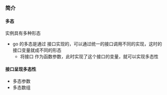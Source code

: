 ### 简介


#### 多态
实例具有多种形态
- go 的多态是通过 接口实现的，可以通过统一的接口调用不同的实现，这时的接口变量就成不同的形态
  - 将接口 作为函数参数，此时实现了这个接口的变量，就可以实现多态性



#### 接口呈现多态性

- 多态参数
- 多态数组